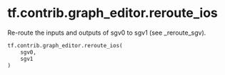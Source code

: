 <div itemscope itemtype="http://developers.google.com/ReferenceObject">
<meta itemprop="name" content="tf.contrib.graph_editor.reroute_ios" />
<meta itemprop="path" content="Stable" />
</div>

# tf.contrib.graph_editor.reroute_ios

Re-route the inputs and outputs of sgv0 to sgv1 (see _reroute_sgv).

``` python
tf.contrib.graph_editor.reroute_ios(
    sgv0,
    sgv1
)
```

<!-- Placeholder for "Used in" -->
